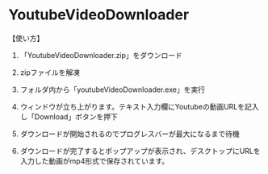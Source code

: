 # YoutubeVideoDownloader

【使い方】

1. 「YoutubeVideoDownloader.zip」をダウンロード

2. zipファイルを解凍

3. フォルダ内から「youtubeVideoDownloader.exe」を実行

4. ウィンドウが立ち上がります。テキスト入力欄にYoutubeの動画URLを記入し「Download」ボタンを押下

5. ダウンロードが開始されるのでプログレスバーが最大になるまで待機

6. ダウンロードが完了するとポップアップが表示され、デスクトップにURLを入力した動画がmp4形式で保存されています。
